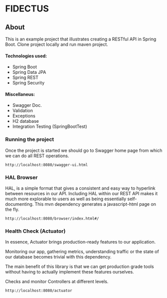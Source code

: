 # FIDECTUS


## About

This is an example project that illustrates creating a RESTful API in Spring Boot.
Clone project locally and run maven project.

#### Technologies used:

- Spring Boot
- Spring Data JPA
- Spring REST
- Spring Security

#### Miscellaneus:
 
- Swagger Doc.
- Validation
- Exceptions
- H2 database
- Integration Testing (SpringBootTest)


### Running the project
Once the project is started we should go to Swagger home page from which we can do all REST operations.

    http://localhost:8080/swagger-ui.html
    
### HAL Browser
HAL, is a simple format that gives a consistent and easy way to hyperlink between resources in our API. 
Including HAL within our REST API makes it much more explorable to users as well as being essentially self-documenting.
This mvn dependency generates a javascript-html page on the fly.

    http://localhost:8080/browser/index.html#/


### Health Check (Actuator)
In essence, Actuator brings production-ready features to our application.

Monitoring our app, gathering metrics, understanding traffic or the state of our database becomes trivial with this dependency.

The main benefit of this library is that we can get production grade tools without having to actually implement these features ourselves.

Checks and monitor Controllers at different levels.

    http://localhost:8080/actuator
